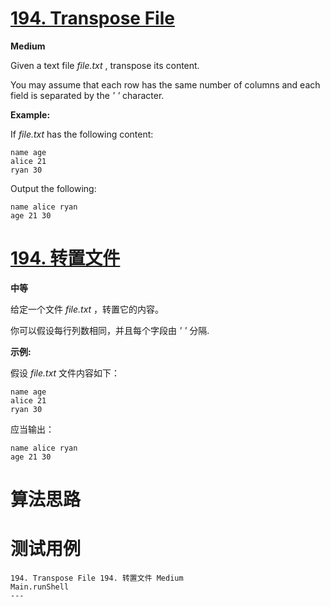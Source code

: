 # [194. Transpose File][enTitle]

**Medium**

Given a text file  *file.txt* , transpose its content.

You may assume that each row has the same number of columns and each field is separated by the  *' '*  character.

**Example:** 

If  *file.txt*  has the following content:

```
name age
alice 21
ryan 30

```

Output the following:

```
name alice ryan
age 21 30

```




# [194. 转置文件][cnTitle]

**中等**

给定一个文件  *file.txt* ，转置它的内容。

你可以假设每行列数相同，并且每个字段由  *' '*  分隔.

**示例:** 

假设  *file.txt*  文件内容如下：

```
name age
alice 21
ryan 30

```

应当输出：

```
name alice ryan
age 21 30

```




# 算法思路

# 测试用例
```
194. Transpose File 194. 转置文件 Medium
Main.runShell
---
```

[enTitle]: https://leetcode.com/problems/transpose-file/
[cnTitle]: https://leetcode-cn.com/problems/transpose-file/
